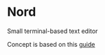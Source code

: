 # Nord

Small terminal-based text editor

Concept is based on this [guide](https://viewsourcecode.org/snaptoken/kilo/)
